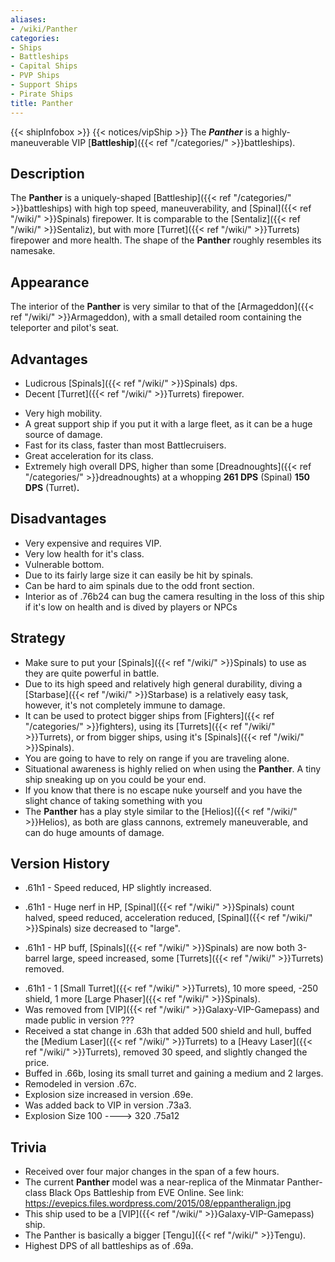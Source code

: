 ```yaml
---
aliases:
- /wiki/Panther
categories:
- Ships
- Battleships
- Capital Ships
- PVP Ships
- Support Ships
- Pirate Ships
title: Panther
---
```


{{< shipInfobox >}} {{< notices/vipShip >}} The **_Panther_** is a highly-maneuverable VIP [**Battleship**]({{< ref "/categories/" >}}battleships).

## Description

The **Panther** is a uniquely-shaped [Battleship]({{< ref "/categories/" >}}battleships) with high top speed, maneuverability, and [Spinal]({{< ref "/wiki/" >}}Spinals) firepower. It is comparable to the [Sentaliz]({{< ref "/wiki/" >}}Sentaliz), but with more [Turret]({{< ref "/wiki/" >}}Turrets) firepower and more health. The shape of the **Panther** roughly resembles its namesake.

## Appearance

The interior of the **Panther** is very similar to that of the [Armageddon]({{< ref "/wiki/" >}}Armageddon), with a small detailed room containing the teleporter and pilot's seat.

## Advantages

- Ludicrous [Spinals]({{< ref "/wiki/" >}}Spinals) dps.
- Decent [Turret]({{< ref "/wiki/" >}}Turrets) firepower.

<!-- -->

- Very high mobility.
- A great support ship if you put it with a large fleet, as it can be a huge source of damage.
- Fast for its class, faster than most Battlecruisers.
- Great acceleration for its class.
- Extremely high overall DPS, higher than some [Dreadnoughts]({{< ref "/categories/" >}}dreadnoughts) at a whopping **261 DPS** (Spinal) **150 DPS** (Turret)**.**

## Disadvantages

- Very expensive and requires VIP.
- Very low health for it's class.
- Vulnerable bottom.
- Due to its fairly large size it can easily be hit by spinals.
- Can be hard to aim spinals due to the odd front section.
- Interior as of .76b24 can bug the camera resulting in the loss of this ship if it's low on health and is dived by players or NPCs

## Strategy

- Make sure to put your [Spinals]({{< ref "/wiki/" >}}Spinals) to use as they are quite powerful in battle.
- Due to its high speed and relatively high general durability, diving a [Starbase]({{< ref "/wiki/" >}}Starbase) is a relatively easy task, however, it's not completely immune to damage.
- It can be used to protect bigger ships from [Fighters]({{< ref "/categories/" >}}fighters), using its [Turrets]({{< ref "/wiki/" >}}Turrets), or from bigger ships, using it's [Spinals]({{< ref "/wiki/" >}}Spinals).
- You are going to have to rely on range if you are traveling alone.
- Situational awareness is highly relied on when using the **Panther**. A tiny ship sneaking up on you could be your end.
- If you know that there is no escape nuke yourself and you have the slight chance of taking something with you
- The **Panther** has a play style similar to the [Helios]({{< ref "/wiki/" >}}Helios), as both are glass cannons, extremely maneuverable, and can do huge amounts of damage.

## Version History 

- .61h1 - Speed reduced, HP slightly increased.

<!-- -->

- .61h1 - Huge nerf in HP, [Spinal]({{< ref "/wiki/" >}}Spinals) count halved, speed reduced, acceleration reduced, [Spinal]({{< ref "/wiki/" >}}Spinals) size decreased to "large".

<!-- -->

- .61h1 - HP buff, [Spinals]({{< ref "/wiki/" >}}Spinals) are now both 3-barrel large, speed increased, some [Turrets]({{< ref "/wiki/" >}}Turrets) removed.

<!-- -->

- .61h1 - 1 [Small Turret]({{< ref "/wiki/" >}}Turrets), 10 more speed, -250 shield, 1 more [Large Phaser]({{< ref "/wiki/" >}}Spinals).
- Was removed from [VIP]({{< ref "/wiki/" >}}Galaxy-VIP-Gamepass) and made public in version ???
- Received a stat change in .63h that added 500 shield and hull, buffed the [Medium Laser]({{< ref "/wiki/" >}}Turrets) to a [Heavy Laser]({{< ref "/wiki/" >}}Turrets), removed 30 speed, and slightly changed the price.
- Buffed in .66b, losing its small turret and gaining a medium and 2 larges.
- Remodeled in version .67c.
- Explosion size increased in version .69e.
- Was added back to VIP in version .73a3.
- Explosion Size 100 ----> 320 .75a12

## Trivia

- Received over four major changes in the span of a few hours.
- The current **Panther** model was a near-replica of the Minmatar Panther-class Black Ops Battleship from EVE Online. See link: <https://evepics.files.wordpress.com/2015/08/eppantheralign.jpg>
- This ship used to be a [VIP]({{< ref "/wiki/" >}}Galaxy-VIP-Gamepass) ship.
- The Panther is basically a bigger [Tengu]({{< ref "/wiki/" >}}Tengu).
- Highest DPS of all battleships as of .69a.